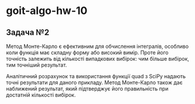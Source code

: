# goit-algo-hw-10

## Задача №2

Метод Монте-Карло є ефективним для обчислення інтегралів, особливо коли функція має складну форму або високий вимір. Проте його точність залежить від кількості випадкових вибірок: чим більше вибірок, тим точніший результат.

Аналітичний розрахунок та використання функції quad з SciPy надають точні результати для даного прикладу. Метод Монте-Карло також дає наближений результат, який підтверджує його правильність при достатній кількості вибірок.